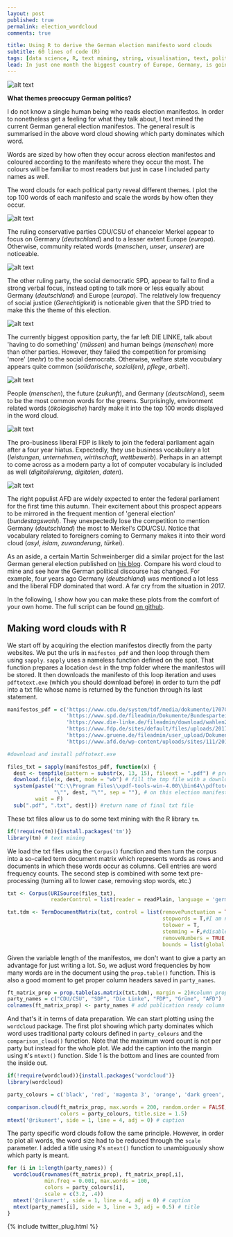 ```yaml
---
layout: post
published: true
permalink: election_wordcloud
comments: true

title: Using R to derive the German election manifesto word clouds
subtitle: 60 lines of code (R)
tags: [data science, R, text mining, string, visualisation, text, politics]
lead: In just one month the biggest country of Europe, Germany, is going to the polls. In this short tutorial, I text mine the main parties' election manifestos in order to visualise the state of German politics.
---
```


![alt text](https://github.com/rikunert/BTW2017_manifesto_analysis/raw/master/German_party_manifesto_wordcloud.png
"What the main German political parties are talking about in their manifestos")

<!--excerpt-->

**What themes preoccupy German politics?**

I do not know a single human being who reads election manifestos.
In order to nonetheless get a feeling for what they talk about, I text mined the current German general election manifestos. 
The general result is summarised in the above word cloud showing which party dominates which word.

Words are sized by how often they occur across election manifestos and coloured according to the manifesto where they occur the most.
The colours will be familiar to most readers but just in case I included party names as well.

The word clouds for each political party reveal different themes. 
I plot the top 100 words of each manifesto and scale the words by how often they occur.

![alt text](https://github.com/rikunert/BTW2017_manifesto_analysis/raw/master/CDU_CSU_wordcloud.png
"What Angela Merkel's CDU/CSU are talking about in their manifesto")

The ruling conservative parties CDU/CSU of chancelor Merkel appear to focus on Germany (*deutschland*) and to a lesser extent Europe (*europa*).
 Otherwise, community related words (*menschen*, *unser*, *unserer*) are noticeable.

 ![alt text](https://github.com/rikunert/BTW2017_manifesto_analysis/raw/master/SPD_wordcloud.png
"What Angela Merkel's CDU/CSU are talking about in their manifesto")

The other ruling party, the social democratic SPD, appear to fail to find a strong verbal focus, instead opting to talk more or less equally about Germany (*deutschland*) and Europe (*europa*).
 The relatively low frequency of social justice (*Gerechtigkeit*) is noticeable given that the SPD tried to make this the theme of this election.
 
![alt text](https://github.com/rikunert/BTW2017_manifesto_analysis/raw/master/LINKE_wordcloud.png
"What the post-socialist DIE LINKE are talking about in their manifesto")

The currently biggest opposition party, the far left DIE LINKE, talk about 'having to do something' (*müssen*) and human beings (*menschen*) more than other parties. 
However, they failed the competition for promising 'more' (*mehr*) to the social democrats. 
Otherwise, welfare state vocubulary appears quite common (*solidarische*, *sozial(en)*, *pflege*, *arbeit*). 

![alt text](https://github.com/rikunert/BTW2017_manifesto_analysis/raw/master/Gruene_wordcloud.png
"What the green party, Bündnis 90 / Die Grünen, are talking about in their manifesto")

People (*menschen*), the future (*zukunft*), and Germany (*deutschland*), seem to be the most common words for the greens.
Surprisingly, environment related words (*ökologische*) hardly make it into the top 100 words displayed in the word cloud.

![alt text](https://github.com/rikunert/BTW2017_manifesto_analysis/raw/master/FDP_wordcloud.png
"What the liberal FDP are talking about in their manifesto")

The pro-business liberal FDP is likely to join the federal parliament again after a four year hiatus. 
Expectedly, they use business vocabulary a lot (*leistungen*, *unternehmen*, *wirthschaft*, *wettbewerb*). 
Perhaps in an attempt to come across as a modern party a lot of computer vocabulary is included as well (*digitalisierung*, *digitalen*, *daten*).

![alt text](https://github.com/rikunert/BTW2017_manifesto_analysis/raw/master/AFD_wordcloud.png
"What the right populist AFD are talking about in their manifesto")

The right populist AFD are widely expected to enter the federal parliament for the first time this autumn. 
Their excitement about this prospect appears to be mirrored in the frequent mention of 'general election' (*bundestagswahl*).
They unexpectedly lose the competition to mention Germany (*deutschland*) the most to Merkel's CDU/CSU. 
Notice that vocabulary related to foreigners coming to Germany makes it into their word cloud (*asyl*, *islam*, *zuwanderung*, *türkei*).

As an aside, a certain Martin Schweinberger did a similar project for the last German general election published on [his blog](http://www.martinschweinberger.de/blog/creating-word-clouds-with-r/).
Compare his word cloud to mine and see how the German political discourse has changed. 
For example, four years ago Germany (*deutschland*) was mentioned a lot less and the liberal FDP dominated that word. A far cry from the situation in 2017.

In the following, I show how you can make these plots from the comfort of your own home.
The full script can be found [on github](https://github.com/rikunert/BTW2017_manifesto_analysis/blob/master/BTW_wordcloud.R).

## Making word clouds with R

We start off by acquiring the election manifestos directly from the party websites.
 We put the urls in `maifestos_pdf` and then loop through them using `sapply`. 
 `sapply` uses a nameless function defined on the spot. 
 That function prepares a location `dest` in the tmp folder where the manifestos will be stored.
 It then downloads the manifesto of this loop iteration and uses `pdftotext.exe` (which you should download before) in order to turn the pdf into a txt file whose name is returned by the function through its last statement.

```R
manifestos_pdf = c('https://www.cdu.de/system/tdf/media/dokumente/170703regierungsprogramm2017.pdf',
                   'https://www.spd.de/fileadmin/Dokumente/Bundesparteitag_2017/Es_ist_Zeit_fuer_mehr_Gerechtigkeit-Unser_Regierungsprogramm.pdf',
                   'https://www.die-linke.de/fileadmin/download/wahlen2017/wahlprogramm2017/die_linke_wahlprogramm_2017.pdf',
                   'https://www.fdp.de/sites/default/files/uploads/2017/08/07/20170807-wahlprogramm-wp-2017-v16.pdf',
                   'https://www.gruene.de/fileadmin/user_upload/Dokumente/BUENDNIS_90_DIE_GRUENEN_Bundestagswahlprogramm_2017.pdf',
                   'https://www.afd.de/wp-content/uploads/sites/111/2017/06/2017-06-01_AfD-Bundestagswahlprogramm_Onlinefassung.pdf')

#download and install pdftotext.exe

files_txt = sapply(manifestos_pdf, function(x) {
  dest <- tempfile(pattern = substr(x, 13, 15), fileext = ".pdf") # prepare a tmp file which includes party in name
  download.file(x, dest, mode = "wb") # fill the tmp file with a downloaded election manifesto
  system(paste('"C:\\Program Files\\xpdf-tools-win-4.00\\bin64\\pdftotext.exe" -layout ', # make windows use this pdf-to-txt program
               "\"", dest, "\"", sep = ""), # on this election manifesto
         wait = F)
  sub(".pdf", ".txt", dest)}) #return name of final txt file
```
These txt files allow us to do some text mining with the R library `tm`.
```R
if(!require(tm)){install.packages('tm')}
library(tm) # text mining
```
We load the txt files using the `Corpus()` function and then turn the corpus into a so-called term document matrix which represents words as rows and documents in which these words occur as columns. 
Cell entries are word frequency counts.
The second step is combined with some text pre-processing (turning all to lower case, removing stop words, etc.)
```R
txt <- Corpus(URISource(files_txt),
              readerControl = list(reader = readPlain, language = 'german'))

txt.tdm <- TermDocumentMatrix(txt, control = list(removePunctuation = TRUE,
                                                  stopwords = T,#I am not sure this works well in German
                                                  tolower = T,
                                                  stemming = F,#disabled to get full words
                                                  removeNumbers = TRUE,
                                                  bounds = list(global = c(3, Inf))))#only words mentioned at least three times across manifestos
```
Given the variable length of the manifestos, we don't want to give a party an advantage for just writing a lot.
So, we adjust word frequencies by how many words are in the document using the `prop.table()` function.
This is also a good moment to get proper column headers saved in `party_names`.
```R
ft_matrix_prop = prop.table(as.matrix(txt.tdm), margin = 2)#column proportions
party_names = c("CDU/CSU", "SDP", "Die Linke", "FDP", "Grüne", "AFD")
colnames(ft_matrix_prop) <- party_names # add publication ready column labels
```
And that's it in terms of data preparation. We can start plotting using the `wordcloud` package.
The first plot showing which party dominates which word uses traditional party colours defined in `party_colours` and the `comparison_cloud()` function.
Note that the maximum word count is not per party but instead for the whole plot.
We add the caption into the margin using `R`'s `mtext()` function. 
Side 1 is the bottom and lines are counted from the inside out.
```R
if(!require(wordcloud)){install.packages('wordcloud')}
library(wordcloud)

party_colours = c('black', 'red', 'magenta 3', 'orange', 'dark green', 'blue')

comparison.cloud(ft_matrix_prop, max.words = 200, random.order = FALSE,
                 colors = party_colours, title.size = 1.5)
mtext('@rikunert', side = 1, line = 4, adj = 0) # caption
```
The party specific word clouds follow the same principle. 
However, in order to plot all words, the word size had to be reduced through the `scale` parameter.
  I added a title using `R`'s `mtext()` function to unambiguously show which party is meant.
```R
for (i in 1:length(party_names)) { 
  wordcloud(rownames(ft_matrix_prop), ft_matrix_prop[,i],
            min.freq = 0.001, max.words = 100,
            colors = party_colours[i],
            scale = c(3.2, .4))
  mtext('@rikunert', side = 1, line = 4, adj = 0) # caption
  mtext(party_names[i], side = 3, line = 3, adj = 0.5) # title
}
```
{% include twitter_plug.html %}